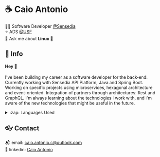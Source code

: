 # :coffee: Caio Antonio

:technologist: Software Developer [@Sensedia](https://github.com/Sensedia)  
:star: ADS [@USF](https://www.usf.edu.br/) <br/>
💬 Ask me about **Linux 🐧**

## :speech_balloon: Info

#### Hey :wave:

I've been building my career as a software developer for the back-end. Currently working with Sensedia API Platform, Java and Spring Boot. Working on specific projects using microservices, hexagonal architecture and event-oriented. Integration of partners through architectures: Rest and GraphQL. I'm always learning about the technologies I work with, and i'm aware of the new technologies that might be useful in the future.

<details>
  <summary>:zap: Languages Used</summary>
  <br/>
  <div align="center">
    <img src="https://github-readme-stats.vercel.app/api/top-langs/?count_private=true&username=ca1o19c&layout=compact&theme=radical"/> 
  </div>
</details>

## :eyeglasses: Contact

:mailbox_with_mail: email: [caio.antonio.c@outlook.com](mailto:caiocichetti08@gmail.com)  
:link: linkedin: [Caio Antonio](https://www.linkedin.com/in/caio-antonio-cichetti-roberto/)

